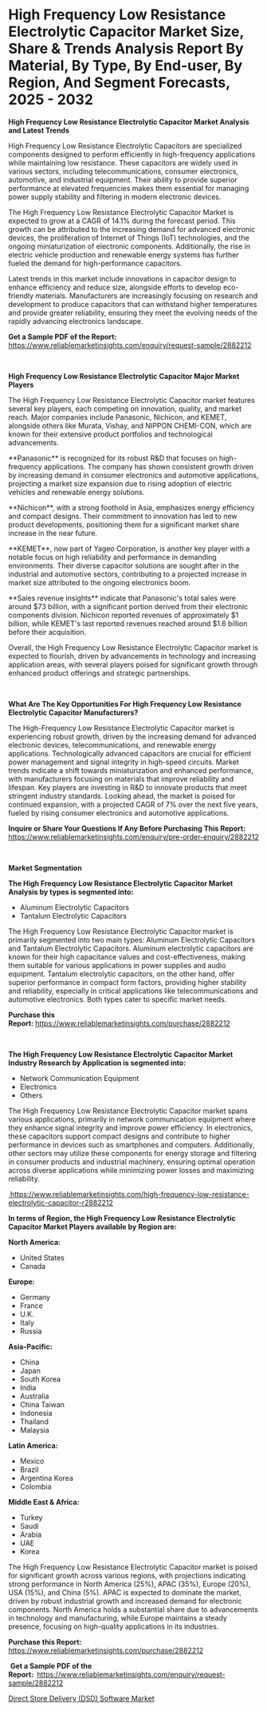 <p><h1>High Frequency Low Resistance Electrolytic Capacitor Market Size, Share & Trends Analysis Report By Material, By Type, By End-user, By Region, And Segment Forecasts, 2025 - 2032</h1></p><p><strong>High Frequency Low Resistance Electrolytic Capacitor Market Analysis and Latest Trends</strong></p>
<p><p>High Frequency Low Resistance Electrolytic Capacitors are specialized components designed to perform efficiently in high-frequency applications while maintaining low resistance. These capacitors are widely used in various sectors, including telecommunications, consumer electronics, automotive, and industrial equipment. Their ability to provide superior performance at elevated frequencies makes them essential for managing power supply stability and filtering in modern electronic devices.</p><p>The High Frequency Low Resistance Electrolytic Capacitor Market is expected to grow at a CAGR of 14.1% during the forecast period. This growth can be attributed to the increasing demand for advanced electronic devices, the proliferation of Internet of Things (IoT) technologies, and the ongoing miniaturization of electronic components. Additionally, the rise in electric vehicle production and renewable energy systems has further fueled the demand for high-performance capacitors. </p><p>Latest trends in this market include innovations in capacitor design to enhance efficiency and reduce size, alongside efforts to develop eco-friendly materials. Manufacturers are increasingly focusing on research and development to produce capacitors that can withstand higher temperatures and provide greater reliability, ensuring they meet the evolving needs of the rapidly advancing electronics landscape.</p></p>
<p><strong>Get a Sample PDF of the Report:&nbsp;</strong> <a href="https://www.reliablemarketinsights.com/enquiry/request-sample/2882212?utm_campaign=2639&utm_medium=2&utm_source=Github&utm_content=ia&utm_term=13032025&utm_id=high-frequency-low-resistance-electrolytic-capacitor">https://www.reliablemarketinsights.com/enquiry/request-sample/2882212</a></p>
<p>&nbsp;</p>
<p><strong>High Frequency Low Resistance Electrolytic Capacitor Major Market Players</strong></p>
<p><p>The High Frequency Low Resistance Electrolytic Capacitor market features several key players, each competing on innovation, quality, and market reach. Major companies include Panasonic, Nichicon, and KEMET, alongside others like Murata, Vishay, and NIPPON CHEMI-CON, which are known for their extensive product portfolios and technological advancements.</p><p>**Panasonic** is recognized for its robust R&D that focuses on high-frequency applications. The company has shown consistent growth driven by increasing demand in consumer electronics and automotive applications, projecting a market size expansion due to rising adoption of electric vehicles and renewable energy solutions.</p><p>**Nichicon**, with a strong foothold in Asia, emphasizes energy efficiency and compact designs. Their commitment to innovation has led to new product developments, positioning them for a significant market share increase in the near future. </p><p>**KEMET**, now part of Yageo Corporation, is another key player with a notable focus on high reliability and performance in demanding environments. Their diverse capacitor solutions are sought after in the industrial and automotive sectors, contributing to a projected increase in market size attributed to the ongoing electronics boom.</p><p>**Sales revenue insights** indicate that Panasonic's total sales were around $73 billion, with a significant portion derived from their electronic components division. Nichicon reported revenues of approximately $1 billion, while KEMET's last reported revenues reached around $1.6 billion before their acquisition.</p><p>Overall, the High Frequency Low Resistance Electrolytic Capacitor market is expected to flourish, driven by advancements in technology and increasing application areas, with several players poised for significant growth through enhanced product offerings and strategic partnerships.</p></p>
<p>&nbsp;</p>
<p><strong>What Are The Key Opportunities For High Frequency Low Resistance Electrolytic Capacitor Manufacturers?</strong></p>
<p><p>The High-Frequency Low Resistance Electrolytic Capacitor market is experiencing robust growth, driven by the increasing demand for advanced electronic devices, telecommunications, and renewable energy applications. Technologically advanced capacitors are crucial for efficient power management and signal integrity in high-speed circuits. Market trends indicate a shift towards miniaturization and enhanced performance, with manufacturers focusing on materials that improve reliability and lifespan. Key players are investing in R&D to innovate products that meet stringent industry standards. Looking ahead, the market is poised for continued expansion, with a projected CAGR of 7% over the next five years, fueled by rising consumer electronics and automotive applications.</p></p>
<p><strong>Inquire or Share Your Questions If Any Before Purchasing This Report:</strong> <a href="https://www.reliablemarketinsights.com/enquiry/pre-order-enquiry/2882212?utm_campaign=2639&utm_medium=2&utm_source=Github&utm_content=ia&utm_term=13032025&utm_id=high-frequency-low-resistance-electrolytic-capacitor">https://www.reliablemarketinsights.com/enquiry/pre-order-enquiry/2882212</a></p>
<p>&nbsp;</p>
<p><strong>Market Segmentation</strong></p>
<p><strong>The High Frequency Low Resistance Electrolytic Capacitor Market Analysis by types is segmented into:</strong></p>
<p><ul><li>Aluminum Electrolytic Capacitors</li><li>Tantalum Electrolytic Capacitors</li></ul></p>
<p><p>The High Frequency Low Resistance Electrolytic Capacitor market is primarily segmented into two main types: Aluminum Electrolytic Capacitors and Tantalum Electrolytic Capacitors. Aluminum electrolytic capacitors are known for their high capacitance values and cost-effectiveness, making them suitable for various applications in power supplies and audio equipment. Tantalum electrolytic capacitors, on the other hand, offer superior performance in compact form factors, providing higher stability and reliability, especially in critical applications like telecommunications and automotive electronics. Both types cater to specific market needs.</p></p>
<p><strong>Purchase this Report:&nbsp;</strong><a href="https://www.reliablemarketinsights.com/purchase/2882212?utm_campaign=2639&utm_medium=2&utm_source=Github&utm_content=ia&utm_term=13032025&utm_id=high-frequency-low-resistance-electrolytic-capacitor">https://www.reliablemarketinsights.com/purchase/2882212</a></p>
<p>&nbsp;</p>
<p><strong>The High Frequency Low Resistance Electrolytic Capacitor Market Industry Research by Application is segmented into:</strong></p>
<p><ul><li>Network Communication Equipment</li><li>Electronics</li><li>Others</li></ul></p>
<p><p>The High Frequency Low Resistance Electrolytic Capacitor market spans various applications, primarily in network communication equipment where they enhance signal integrity and improve power efficiency. In electronics, these capacitors support compact designs and contribute to higher performance in devices such as smartphones and computers. Additionally, other sectors may utilize these components for energy storage and filtering in consumer products and industrial machinery, ensuring optimal operation across diverse applications while minimizing power losses and maximizing reliability.</p></p>
<p><a href="https://www.reliablemarketinsights.com/high-frequency-low-resistance-electrolytic-capacitor-r2882212?utm_campaign=2639&utm_medium=2&utm_source=Github&utm_content=ia&utm_term=13032025&utm_id=high-frequency-low-resistance-electrolytic-capacitor">&nbsp;https://www.reliablemarketinsights.com/high-frequency-low-resistance-electrolytic-capacitor-r2882212</a></p>
<p><strong>In terms of Region, the High Frequency Low Resistance Electrolytic Capacitor Market Players available by Region are:</strong></p>
<p>
    <p> <strong> North America: </strong>
        <ul>
            <li>United States</li>
            <li>Canada</li>
        </ul>
        </p> 
    <p> <strong> Europe: </strong>
        <ul>
            <li>Germany</li>
            <li>France</li>
            <li>U.K.</li>
            <li>Italy</li>
            <li>Russia</li>
        </ul>
        </p> 
    <p> <strong> Asia-Pacific: </strong>
        <ul>
            <li>China</li>
            <li>Japan</li>
            <li>South Korea</li>
            <li>India</li>
            <li>Australia</li>
            <li>China Taiwan</li>
            <li>Indonesia</li>
            <li>Thailand</li>
            <li>Malaysia</li>
        </ul>
        </p> 
    <p> <strong> Latin America: </strong>
        <ul>
            <li>Mexico</li>
            <li>Brazil</li>
            <li>Argentina Korea</li>
            <li>Colombia</li>
        </ul>
        </p> 
    <p> <strong> Middle East & Africa: </strong>
        <ul>
            <li>Turkey</li>
            <li>Saudi</li>
            <li>Arabia</li>
            <li>UAE</li>
            <li>Korea</li>
        </ul>
    </p>
    </p>
<p><p>The High Frequency Low Resistance Electrolytic Capacitor market is poised for significant growth across various regions, with projections indicating strong performance in North America (25%), APAC (35%), Europe (20%), USA (15%), and China (5%). APAC is expected to dominate the market, driven by robust industrial growth and increased demand for electronic components. North America holds a substantial share due to advancements in technology and manufacturing, while Europe maintains a steady presence, focusing on high-quality applications in its industries.</p></p>
<p><strong>Purchase this Report: </strong><a href="https://www.reliablemarketinsights.com/purchase/2882212?utm_campaign=2639&utm_medium=2&utm_source=Github&utm_content=ia&utm_term=13032025&utm_id=high-frequency-low-resistance-electrolytic-capacitor">https://www.reliablemarketinsights.com/purchase/2882212</a></p>
<p>&nbsp;<strong>Get a Sample PDF of the Report:&nbsp;&nbsp;</strong><a href="https://www.reliablemarketinsights.com/enquiry/request-sample/2882212?utm_campaign=2639&utm_medium=2&utm_source=Github&utm_content=ia&utm_term=13032025&utm_id=high-frequency-low-resistance-electrolytic-capacitor">https://www.reliablemarketinsights.com/enquiry/request-sample/2882212</a></p>
<p><strong></strong></p>
<p><p><a href="https://github.com/hartsockdonnette82/Market-Research-Report-List-1/blob/main/direct-store-delivery-dsd-software-market.md?utm_campaign=2639&utm_medium=2&utm_source=Github&utm_content=ia&utm_term=13032025&utm_id=high-frequency-low-resistance-electrolytic-capacitor">Direct Store Delivery (DSD) Software Market</a></p></p>